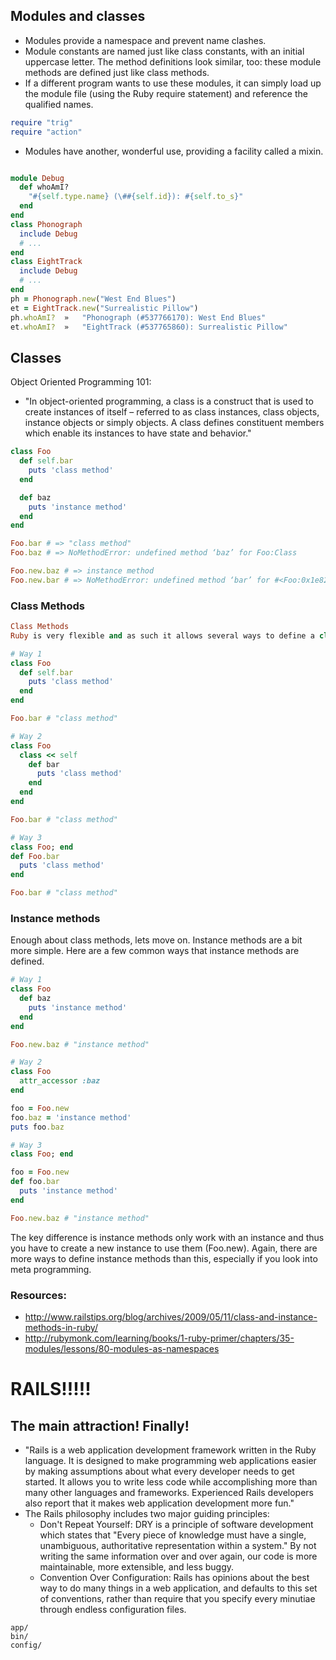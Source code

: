 ## Modules and classes

- Modules provide a namespace and prevent name clashes.
- Module constants are named just like class constants, with an initial uppercase letter. The method definitions look similar, too: these module methods are defined just like class methods.
- If a different program wants to use these modules, it can simply load up the module file (using the Ruby require statement) and reference the qualified names.

```ruby
require "trig"
require "action"
```

- Modules have another, wonderful use, providing a facility called a mixin.

```ruby

module Debug
  def whoAmI?
    "#{self.type.name} (\##{self.id}): #{self.to_s}"
  end
end
class Phonograph
  include Debug
  # ...
end
class EightTrack
  include Debug
  # ...
end
ph = Phonograph.new("West End Blues")
et = EightTrack.new("Surrealistic Pillow")
ph.whoAmI?  »   "Phonograph (#537766170): West End Blues"
et.whoAmI?  »   "EightTrack (#537765860): Surrealistic Pillow"
```

## Classes

Object Oriented Programming 101:

- "In object-oriented programming, a class is a construct that is used to create instances of itself – referred to as class instances, class objects, instance objects or simply objects. A class defines constituent members which enable its instances to have state and behavior."

```ruby
class Foo
  def self.bar
    puts 'class method'
  end

  def baz
    puts 'instance method'
  end
end

Foo.bar # => "class method"
Foo.baz # => NoMethodError: undefined method ‘baz’ for Foo:Class

Foo.new.baz # => instance method
Foo.new.bar # => NoMethodError: undefined method ‘bar’ for #<Foo:0x1e820>
```

### Class Methods

```ruby
Class Methods
Ruby is very flexible and as such it allows several ways to define a class method. The following is a sample of the most commonly used ways.

# Way 1
class Foo
  def self.bar
    puts 'class method'
  end
end

Foo.bar # "class method"

# Way 2
class Foo
  class << self
    def bar
      puts 'class method'
    end
  end
end

Foo.bar # "class method"

# Way 3
class Foo; end
def Foo.bar
  puts 'class method'
end

Foo.bar # "class method"
```

### Instance methods

Enough about class methods, lets move on. Instance methods are a bit more simple. Here are a few common ways that instance methods are defined.

```ruby
# Way 1
class Foo
  def baz
    puts 'instance method'
  end
end

Foo.new.baz # "instance method"

# Way 2
class Foo
  attr_accessor :baz
end

foo = Foo.new
foo.baz = 'instance method'
puts foo.baz

# Way 3
class Foo; end

foo = Foo.new
def foo.bar
  puts 'instance method'
end

Foo.new.baz # "instance method"
```

The key difference is instance methods only work with an instance and thus you have to create a new instance to use them (Foo.new). Again, there are more ways to define instance methods than this, especially if you look into meta programming.

### Resources:

- http://www.railstips.org/blog/archives/2009/05/11/class-and-instance-methods-in-ruby/
- http://rubymonk.com/learning/books/1-ruby-primer/chapters/35-modules/lessons/80-modules-as-namespaces

# RAILS!!!!!
## The main attraction! Finally!

- "Rails is a web application development framework written in the Ruby language. It is designed to make programming web applications easier by making assumptions about what every developer needs to get started. It allows you to write less code while accomplishing more than many other languages and frameworks. Experienced Rails developers also report that it makes web application development more fun."
- The Rails philosophy includes two major guiding principles:
    - Don't Repeat Yourself: DRY is a principle of software development which states that "Every piece of knowledge must have a single, unambiguous, authoritative representation within a system." By not writing the same information over and over again, our code is more maintainable, more extensible, and less buggy.
    - Convention Over Configuration: Rails has opinions about the best way to do many things in a web application, and defaults to this set of conventions, rather than require that you specify every minutiae through endless configuration files.

```
app/
bin/
config/
```